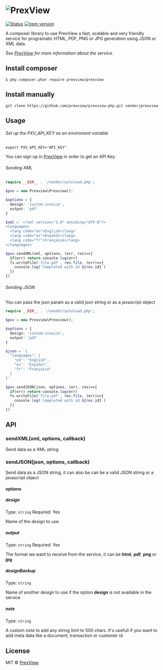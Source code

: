# ![PrexView](https://cdn.prexview.com/media/extension/promo.png)

[![Status](https://travis-ci.org/prexview/prexview-js.svg?branch=master)](https://travis-ci.org/prexview/prexview-js) [![npm version](https://badge.fury.io/js/prexview.svg)](https://npmjs.org/package/prexview "View this project on npm")

A composer library to use PrexView a fast, scalable and very friendly service for programatic HTML, PDF, PNG or JPG generation using JSON or XML data.

*See [PrexView](https://prexview.com) for more information about the service.*


## Install composer

```
$ php composer.phar require prexview/prexview
```

## Install manually

```
git clone https://github.com/prexview/prexview-php.git vendor/prexview
```

## Usage

###### Set up the PXV_API_KEY as an enviroment variable

```
export PXV_API_KEY="API_KEY"
```

You can sign up in [PrexView](https://prexview.com/join) in order to get an API Key.

###### Sending XML

```php
require __DIR__ . '/vendor/autoload.php';

$pxv = new Prexview\Prexview();

$options = {
  design: 'custom-invoice',
  output: 'pdf'
}

$xml = `<?xml version="1.0" encoding="UTF-8"?>
<languages>
  <lang code="en">English</lang>
  <lang code="es">Español</lang>
  <lang code="fr">Française</lang>
</languages>`

$pxv.sendXML(xml, options, (err, res)=>{
  if(err) return console.log(err)
  fs.writeFile('file.pdf', res.file, (err)=>{
    console.log(`Completed with id ${res.id}`)
  })
})
```

###### Sending JSON

You can pass the json param as a valid json string or as a  javascript object

```php
require __DIR__ . '/vendor/autoload.php';

$pxv = new Prexview\Prexview();

$options = {
  design: 'custom-invoice',
  output: 'pdf'
}

$json = `{
  "languages": {
    "en": "English",
    "es": "Español",
    "fr": "Française"
  }
}`

$pxv.sendJSON(json, options, (err, res)=>{
  if(err) return console.log(err)
  fs.writeFile('file.pdf', res.file, (err)=>{
    console.log(`Completed with id ${res.id}`)
  })
})
```



## API

### sendXML(xml, options, callback)

Send data as a XML string

### sendJSON(json, options, callback)

Send data as a JSON string, it can also be can be a valid JSON string or a javascript object

#### options

##### design

Type: `string` 
Required: Yes

Name of the design to use.

##### output

Type: `string` 
Required: Yes

The format we want to receive from the service, it can be **html**, **pdf**, **png** or **jpg**

##### designBackup

Type: `string`

Name of another design to use if the option **design** is not available in the service

##### note

Type: `string`

A custom note to add any string limit to 500 chars. It's usefull if you want to add meta data like a document, transaction or customer id.

## License

MIT © [PrexView](https://prexview.com)
